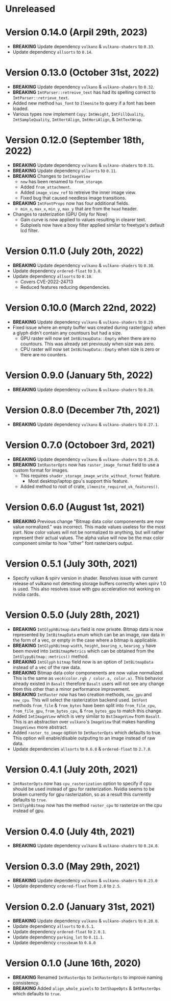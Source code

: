 # Unreleased

# Version 0.14.0 (Arpil 29th, 2023)

- **BREAKING** Update dependency `vulkano` & `vulkano-shaders` to `0.33`.
- Update dependency `allsorts` to `0.14`.

# Version 0.13.0 (October 31st, 2022)

- **BREAKING** Update dependency `vulkano` & `vulkano-shaders` to `0.32`.
- **BREAKING** `ImtParser::retreive_text` has had its spelling correct to `ImtParser::retrieve_text`.
- Added new method `has_font` to `Ilmenite` to query if a font has been loaded.
- Various types now implement `Copy`: `ImtWeight`, `ImtFillQuality`, `ImtSampleQuality`, `ImtVertAlign`, `ImtHoriAlign`, & `ImtTextWrap`.

# Version 0.12.0 (September 18th, 2022)

- **BREAKING** Update dependency `vulkano` & `vulkano-shaders` to `0.31`.
- **BREAKING** Update dependency `allsorts` to `0.11`.
- **BREAKING** Changes to `ImtImageView`
  - `new` has been renamed to `from_storage`.
  - Added `from_attachment`.
  - Added `image_view_ref` to retreive the inner image view.
  - Fixed bug that caused needless image transitions.
- **BREAKING** `ImtFontProps` now has four additional fields.
  - `min_x`, `max_x`, `min_y`, `max_y` that are from the `head` header.
- Changes to rasterization (GPU Only for Now)
  - Gain curve is now applied to values resulting in clearer text.
  - Subpixels now have a boxy filter applied similar to freetype's default lcd filter.

# Version 0.11.0 (July 20th, 2022)

- **BREAKING** Update dependency `vulkano` & `vulkano-shaders` to `0.30`.
- Update dependency `ordered-float` to `3.0`.
- Update dependency `allsorts` to `0.10`.
    - Covers CVE-2022-24713
    - Reduced features reducing dependencies.

# Version 0.10.0 (March 22nd, 2022)

- **BREAKING** Update dependency `vulkano` & `vulkano-shaders` to `0.29`.
- Fixed issue where an empty buffer was created during raster(gpu) when a glyph didn't contain any countours but had a size.
    - GPU raster will now set `ImtBitmapData::Empty` when there are no countours. This was already set previously when size was zero.
    - CPU raster will now set `ImtBitmapData::Empty` when size is zero or there are no counters.

# Version 0.9.0 (January 5th, 2022)

- **BREAKING** Update dependency `vulkano` & `vulkano-shaders` to `0.28`.

# Version 0.8.0 (December 7th, 2021)

- **BREAKING** Update dependency `vulkano` & `vulkano-shaders` to `0.27.1`.

# Version 0.7.0 (Octoboer 3rd, 2021)

- **BREAKING** Update dependency `vulkano` & `vulkano-shaders` to `0.26.0`.
- **BREAKING** `ImtRasterOpts` now has `raster_image_format` field to use a custom format for images.
    - This requires `shader_storage_image_write_without_format` feature.
        - Most desktop/laptop gpu's support this feature.
    - Added method to root of crate, `ilmenite_required_vk_features()`.

# Version 0.6.0 (August 1st, 2021)

- **BREAKING** Previous change "Bitmap data color componenents are now value normalized." was incorrect. This made values useless for the most part. Now color values will not be normalized to anything, but will rather represent their actual values. The alpha value will now be the max color component similar to how "other" font rasterizers output.

# Version 0.5.1 (July 30th, 2021)

- Specify vulkan & spirv version in shader. Resolves issue with current release of vulkano not detecting storage buffers correctly when spirv 1.0 is used. This also resolves issue with gpu acceleration not working on nvidia cards.

# Version 0.5.0 (July 28th, 2021)

- **BREAKING** `ImtGlyphBitmap` `data` field is now private. Bitmap data is now represented by `ImtBitmapData` enum which can be an image, raw data in the form of a vec, or empty in the case where a bitmap is applicable.
- **BREAKING** `ImtGlyphBitmap` `width`, `height`, `bearing_x`, `bearing_y` have been moved into `ImtBitmapMetrics` which can be obtained from the `ImtGlypyBitmap::metrics()` method.
- **BREAKING** `ImtGlyph` `bitmap` field now is an option of `ImtBitmapData` instead of a vec of the raw data.
- **BREAKING** Bitmap data color componenents are now value normalized. This is the same as `vec4(color.rgb / color.a, color.a)`. This behavior already existed in `Basalt` therefore `Basalt` users will not see any change from this other than a minor performance improvement.
- **BREAKING** `ImtRaster` now has two creation methods, `new_gpu` and `new_cpu`. This will select the rasterization backend used. `ImtFont` methods `from_file` & `from_bytes` have been split into `from_file_cpu`, `from_file_gpu`, `from_bytes_cpu`, & `from_bytes_gpu` to match this change.
- Added `ImtImageView` which is very similar to `BstImageView` from `Basalt`. This is an abstraction over `vulkano`'s `ImageView` that makes handling `ImageViews` more abstract.
- Added `raster_to_image` option to `ImtRasterOpts` which defaults to true. This option will enable/disable outputing to an image instead of raw data.
- Update dependencies `allsorts` to `0.6.0` & `ordered-float` to `2.7.0`.

# Version 0.4.1 (July 20th, 2021)

- `ImtRasterOpts` now has `cpu_rasterization` option to specify if cpu should be used instead of gpu for rasterization. Nvidia seems to be broken currently for gpu rasterization, so as a result this currently defaults to `true`.
- `ImtGlyphBitmap` now has the method `raster_cpu` to rasterize on the cpu instead of gpu.

# Version 0.4.0 (July 4th, 2021)

- **BREAKING** Update dependency `vulkano` & `vulkano-shaders` to `0.24.0`.

# Version 0.3.0 (May 29th, 2021)

- **BREAKING** Update dependency `vulkano` & `vulkano-shaders` to `0.23.0`
- Update dependency `ordered-float` from `2.0` to `2.5`.

# Version 0.2.0 (January 31st, 2021)

- **BREAKING** Update dependency `vulkano` & `vulkano-shaders` to `0.20.0`.
- Update dependency `allsorts` to `0.5.1`.
- Update dependency `ordered-float` to `2.0.1`.
- Update dependency `parking_lot` to `0.11.1`.
- Update dependency `crossbeam` to `0.8.0`

# Version 0.1.0 (June 16th, 2020)

- **BREAKING** Renamed `ImtRasterOps` to `ImtRasterOpts` to improve naming consistency.
- **BREAKING** Added `align_whole_pixels` to `ImtShapeOpts` & `ImtRasterOps` which defaults to `true`.
